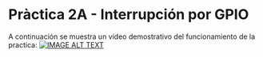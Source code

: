 # Pràctica 2A - Interrupción por GPIO 

A continuación se muestra un vídeo demostrativo del funcionamiento de la practica:
[![IMAGE ALT TEXT](https://user-images.githubusercontent.com/125595278/228275980-70b96a28-d085-438e-9263-8ea06db902bb.svg)](https://youtu.be/gVGyPzvspTo)



